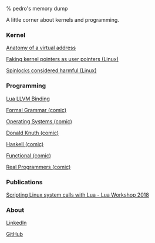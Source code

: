% pedro's memory dump

A little corner about kernels and programming.

### Kernel

[Anatomy of a virtual address](./kernel/anatomy.pdf)

[Faking kernel pointers as user pointers (Linux)](./kernel/faking-uptr.pdf)

[Spinlocks considered harmful (Linux)](./kernel/spinlock-softirq.pdf)

### Programming

[Lua LLVM Binding](https://github.com/tammela/lua-llvm-binding)

[Formal Grammar (comic)](https://xkcd.com/1090/)

[Operating Systems (comic)](https://xkcd.com/1508/)

[Donald Knuth (comic)](https://www.xkcd.com/163/)

[Haskell (comic)](https://www.xkcd.com/1312/)

[Functional (comic)](https://www.xkcd.com/1270/)

[Real Programmers (comic)](https://www.xkcd.com/378/)


### Publications
[Scripting Linux system calls with Lua - Lua Workshop 2018](./slides/Workshop2018.pdf)

### About

[LinkedIn](https://www.linkedin.com/in/pedro-tammela/)

[GitHub](https://github.com/tammela)
